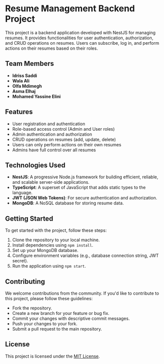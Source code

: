 # Resume Management Backend Project

This project is a backend application developed with NestJS for managing resumes. It provides functionalities for user authentication, authorization, and CRUD operations on resumes. Users can subscribe, log in, and perform actions on their resumes based on their roles.

## Team Members

- **Idriss Saddi**
- **Wala Ali**
- **Olfa Mdimegh**
- **Asma Elhaj**
- **Mohamed Yassine Elini**

## Features

- User registration and authentication
- Role-based access control (Admin and User roles)
- Admin authentication and authorization
- CRUD operations on resumes (add, update, delete)
- Users can only perform actions on their own resumes
- Admins have full control over all resumes

## Technologies Used

- **NestJS**: A progressive Node.js framework for building efficient, reliable, and scalable server-side applications.
- **TypeScript**: A superset of JavaScript that adds static types to the language.
- **JWT (JSON Web Tokens)**: For secure authentication and authorization.
- **MongoDB**: A NoSQL database for storing resume data.

## Getting Started

To get started with the project, follow these steps:

1. Clone the repository to your local machine.
2. Install dependencies using `npm install`.
3. Set up your MongoDB database.
4. Configure environment variables (e.g., database connection string, JWT secret).
5. Run the application using `npm start`.

## Contributing

We welcome contributions from the community. If you'd like to contribute to this project, please follow these guidelines:

- Fork the repository.
- Create a new branch for your feature or bug fix.
- Commit your changes with descriptive commit messages.
- Push your changes to your fork.
- Submit a pull request to the main repository.

## License

This project is licensed under the [MIT License](LICENSE).

